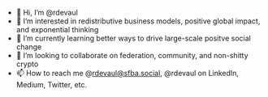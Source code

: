 - 👋 Hi, I’m @rdevaul
- 👀 I’m interested in redistributive business models, positive global impact, and exponential thinking
- 🌱 I’m currently learning better ways to drive large-scale positve social change
- 💞️ I’m looking to collaborate on federation, community, and non-shitty crypto
- 📫 How to reach me @rdevaul@sfba.social, @rdevaul on LinkedIn, Medium, Twitter, etc.

<!---
rdevaul/rdevaul is a ✨ special ✨ repository because its `README.md` (this file) appears on your GitHub profile.
You can click the Preview link to take a look at your changes.
--->
